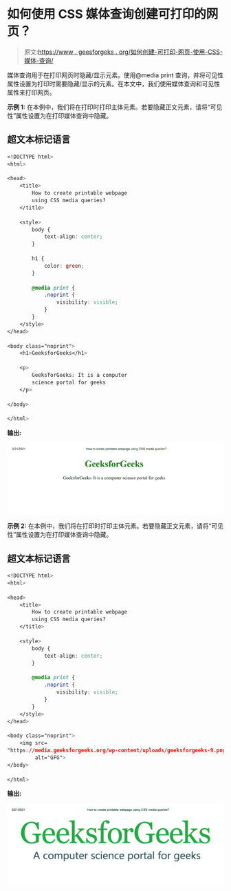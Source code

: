 # 如何使用 CSS 媒体查询创建可打印的网页？

> 原文:[https://www . geesforgeks . org/如何创建-可打印-网页-使用-CSS-媒体-查询/](https://www.geeksforgeeks.org/how-to-create-printable-webpage-using-css-media-queries/)

媒体查询用于在打印网页时隐藏/显示元素。使用@media print 查询，并将可见性属性设置为打印时需要隐藏/显示的元素。在本文中，我们使用媒体查询和可见性属性来打印网页。

**示例 1:** 在本例中，我们将在打印时打印主体元素。若要隐藏正文元素，请将“可见性”属性设置为在打印媒体查询中隐藏。

## 超文本标记语言

```css
<!DOCTYPE html>
<html>

<head>
    <title>
        How to create printable webpage
        using CSS media queries?
    </title>

    <style>
        body {
            text-align: center;
        }

        h1 {
            color: green;
        }

        @media print {
            .noprint {
                visibility: visible;
            }
        }
    </style>
</head>

<body class="noprint">
    <h1>GeeksforGeeks</h1>

    <p>
        GeeksforGeeks: It is a computer
        science portal for geeks
    </p>

</body>

</html>
```

**输出:**

![](img/8353eaadf5162dca291b6f1eb0741c0b.png)

**示例 2:** 在本例中，我们将在打印时打印主体元素。若要隐藏正文元素，请将“可见性”属性设置为在打印媒体查询中隐藏。

## 超文本标记语言

```css
<!DOCTYPE html>
<html>

<head>
    <title>
        How to create printable webpage
        using CSS media queries?
    </title>

    <style>
        body {
            text-align: center;
        }

        @media print {
            .noprint {
                visibility: visible;
            }
        }
    </style>
</head>

<body class="noprint">
    <img src=
"https://media.geeksforgeeks.org/wp-content/uploads/geeksforgeeks-9.png" 
         alt="GFG">
</body>

</html>
```

**输出:**

![](img/3e5c6b833ec499c6706875895faffcea.png)